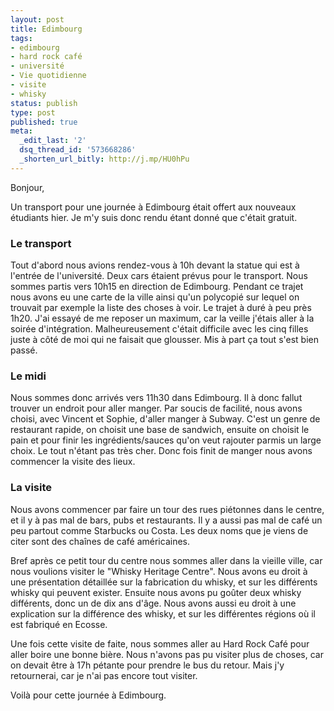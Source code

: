 ```yaml
---
layout: post
title: Edimbourg
tags:
- edimbourg
- hard rock café
- université
- Vie quotidienne
- visite
- whisky
status: publish
type: post
published: true
meta:
  _edit_last: '2'
  dsq_thread_id: '573668286'
  _shorten_url_bitly: http://j.mp/HU0hPu
---
```

Bonjour,

Un transport pour une journée à Edimbourg était offert aux nouveaux étudiants hier. Je m'y suis donc rendu étant donné que c'était gratuit.

<!--break-->

### Le transport

Tout d'abord nous avions rendez-vous à 10h devant la statue qui est à l'entrée de l'université. Deux cars étaient prévus pour le transport. Nous sommes partis vers 10h15 en direction de Edimbourg. Pendant ce trajet nous avons eu une carte de la ville ainsi qu'un polycopié sur lequel on trouvait par exemple la liste des choses à voir. Le trajet à duré à peu près 1h20. J'ai essayé de me reposer un maximum, car la veille j'étais aller à la soirée d'intégration. Malheureusement c'était difficile avec les cinq filles juste à côté de moi qui ne faisait que glousser. Mis à part ça tout s'est bien passé.

### Le midi

Nous sommes donc arrivés vers 11h30 dans Edimbourg. Il à donc fallut trouver un endroit pour aller manger. Par soucis de facilité, nous avons choisi, avec Vincent et Sophie, d'aller manger à Subway. C'est un genre de restaurant rapide, on choisit une base de sandwich, ensuite on choisit le pain et pour finir les ingrédients/sauces qu'on veut rajouter parmis un large choix. Le tout n'étant pas très cher. Donc fois finit de manger nous avons commencer la visite des lieux.

### La visite

Nous avons commencer par faire un tour des rues piétonnes dans le centre, et il y à pas mal de bars, pubs et restaurants. Il y a aussi pas mal de café un peu partout comme Starbucks ou Costa. Les deux noms que je viens de citer sont des chaînes de café américaines.

Bref après ce petit tour du centre nous sommes aller dans la vieille ville, car nous voulions visiter le "Whisky Heritage Centre". Nous avons eu droit à une présentation détaillée sur la fabrication du whisky, et sur les différents whisky qui peuvent exister. Ensuite nous avons pu goûter deux whisky différents, donc un de dix ans d'âge. Nous avons aussi eu droit à une explication sur la différence des whisky, et sur les différentes régions où il est fabriqué en Ecosse.

Une fois cette visite de faite, nous sommes aller au Hard Rock Café pour aller boire une bonne bière. Nous n'avons pas pu visiter plus de choses, car on devait être à 17h pétante pour prendre le bus du retour. Mais j'y retournerai, car je n'ai pas encore tout visiter.

Voilà pour cette journée à Edimbourg.

